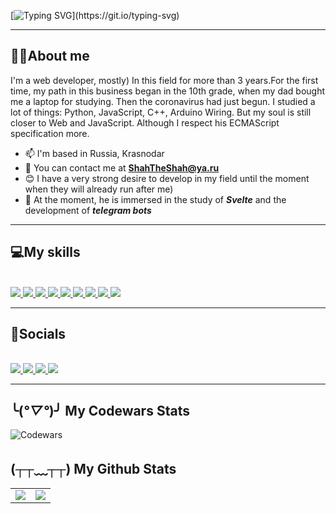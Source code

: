 [![Typing SVG](https://readme-typing-svg.demolab.com?font=JetBrains+Mono&weight=800&size=36&pause=1000&vCenter=true&width=450&lines=%F0%9F%99%8C+Hello%2C+world!+;%F0%9F%98%8E+My+name+is+Shahriori!)](https://git.io/typing-svg)

---

## 🐱‍👤About me

I'm a web developer, mostly) In this field for more than 3 years.For the first time, my path in this business began in the 10th grade, when my dad bought me a laptop for studying. Then the coronavirus had just begun. I studied a lot of things: Python, JavaScript, C++, Arduino Wiring. But my soul is still closer to Web and JavaScript. Although I respect his ECMAScript specification more.

+ 📫 I'm based in Russia, Krasnodar
+ 📧 You can contact me at **ShahTheShah@ya.ru**
+ 😊 I have a very strong desire to develop in my field until the moment when they will already run after me)
+ 📱 At the moment, he is immersed in the study of ***Svelte*** and the development of ***telegram bots***

---

## 💻My skills

<br/>

<a href="https://developer.mozilla.org/en-US/docs/Web/HTML">
    <img src="https://ic.wampi.ru/2023/05/17/HTML5.png" />
</a>
<a href="https://developer.mozilla.org/ru/docs/Web/CSS">
    <img src="https://ie.wampi.ru/2023/05/17/CSS3.png" />
</a>
<a href="https://developer.mozilla.org/en-US/docs/Web/JavaScript">
    <img src="https://ie.wampi.ru/2023/05/17/JavaScript.png" />
</a>
<a href="https://262.ecma-international.org/">
    <img src="https://ie.wampi.ru/2023/05/17/EcmaScript.png" />
</a>
<a href="https://sass-lang.com/documentation/">
    <img src="https://im.wampi.ru/2023/05/17/SCSS.png" />
</a>
<a href="https://svelte.dev/docs">
    <img src="https://ic.wampi.ru/2023/05/17/Svelte.png" />
</a>
<a href="https://core.telegram.org/bots/api">
    <img src="https://im.wampi.ru/2023/05/17/TelegramBot.png" />
</a>
<a href="https://nodejs.org/en/docs">
    <img src="https://ic.wampi.ru/2023/05/17/NodeJSServers.png" />
</a>
<a href="https://www.python.org/doc/">
    <img src="https://ie.wampi.ru/2023/05/17/Python.png" />
</a>

---

## 👺Socials

<br />

<a href="https://t.me/ShahTheShah" target="_blank">
    <img src="https://im.wampi.ru/2023/05/17/Telegram.png" />
</a>
<a href="mailto:ShahTheShah@ya.ru" target="_blank">
    <img src="https://ie.wampi.ru/2023/05/17/Email.png" />
</a>
<a href="https://discordapp.com/users/ShahTheShah#1092" target="_blank">
    <img src="https://ic.wampi.ru/2023/05/17/Discord.png" />
</a>
<a href="https://wa.me/qr/L6DC3Y3QEAIXP1" target="_blank">
    <img src="https://im.wampi.ru/2023/05/17/Whatsapp.png" />
</a>

---

## ╰(*°▽°*)╯ My Codewars Stats
![Codewars](https://github.r2v.ch/codewars?user=ShahTheShah&theme=gradient)

## (┬┬﹏┬┬) My Github Stats

<table>
    <tr>
        <td>
            <a href="#">
                <img src="https://github-readme-stats.vercel.app/api?username=ShahTheShah&show_icons=true&theme=radical" />
            </a>
        </td>
        <td>
            <a href="#">
                <img src="https://github-readme-stats.vercel.app/api/top-langs/?username=ShahTheShah&theme=radical&layout=compact" />
            </a>
        </td>
    </tr>
</table>


<!-- [![Readme Card](https://github-readme-stats.vercel.app/api/pin/?username=ShahTheShah&repo=West_New)](https://github.com/anuraghazra/github-readme-stats) -->